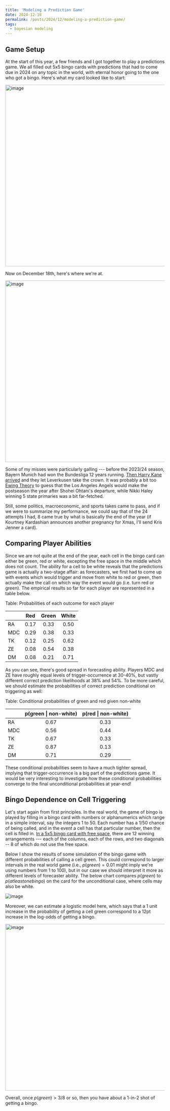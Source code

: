 ```yaml
---
title: 'Modeling a Prediction Game'
date: 2024-12-18
permalink: /posts/2024/12/modeling-a-prediction-game/
tags:
  - bayesian modeling
---
```


## Game Setup
At the start of this year, a few friends and I got together to play a predictions game. We all filled out 5x5 bingo cards with predictions that had to come due in 2024 on any topic in the world, with eternal honor going to the one who got a bingo. Here's what my card looked like to start:

<img width="573" alt="image" src="https://github.com/user-attachments/assets/4920fde6-1328-4cc9-b052-3553c16f469b" />

Now on December 18th, here's where we're at. 

<img width="573" alt="image" src="https://github.com/user-attachments/assets/d4d2eede-ef84-430c-8f45-fde28f9828b0" />

Some of my misses were particularly galling --- before the 2023/24 season, Bayern Munich had won the Bundesliga 12 years running. [Then Harry Kane arrived](https://www.bundesliga.com/en/bundesliga/news/bayern-munich-bundesliga-harry-kane-england-spain-uefa-euro-2024-final-28196) and they let Leverkusen take the crown. It was probably a bit too [Ewing Theory](https://www.espn.com/espn/page2/story?page=simmons/010509a) to guess that the Los Angeles Angels would make the postseason the year after Shohei Ohtani's departure, while Nikki Haley winning 5 state primaries was a bit far-fetched.

Still, some politics, macroeconomic, and sports takes came to pass, and if we were to summarize my performance, we could say that of the 24 attempts I had, 8 came true by what is basically the end of the year (if Kourtney Kardashian announces another pregnancy for Xmas, I'll send Kris Jenner a card).

## Comparing Player Abilities
Since we are not quite at the end of the year, each cell in the bingo card can either be green, red or white, excepting the free space in the middle which does not count. The ability for a cell to be white reveals that the predictions game is actually a two-stage affair: as forecasters, we first had to come up with events which would trigger and move from white to red or green, then actually make the call on which way the event would go (i.e. turn red or green). The empirical results so far for each player are represented in a table below.

Table: Probabilities of each outcome for each player

|    | Red  | Green | White |
|:---|:----:|:-----:|:-----:|
|RA  | 0.17 | 0.33  | 0.50  |
|MDC | 0.29 | 0.38  | 0.33  |
|TK  | 0.12 | 0.25  | 0.62  |
|ZE  | 0.08 | 0.54  | 0.38  |
|DM  | 0.08 | 0.21  | 0.71  |

As you can see, there's good spread in forecasting ability. Players MDC and ZE have roughly equal levels of trigger-occurrence at 30-40%, but vastly different correct prediction likelihoods at 38% and 54%. To be more careful, we should estimate the probabilities of correct prediction conditional on triggering as well:

Table: Conditional probabilities of green and red given non-white

|    | p(green &#124; non-white) | p(red &#124; non-white) |
|:---|:-------------------------:|:-----------------------:|
|RA  |           0.67            |          0.33           |
|MDC |           0.56            |          0.44           |
|TK  |           0.67            |          0.33           |
|ZE  |           0.87            |          0.13           |
|DM  |           0.71            |          0.29           |

These conditional probabilities seem to have a much tighter spread, implying that trigger-occurrence is a big part of the predictions game. It would be very interesting to investigate how these conditional probabilities converge to the final unconditional probabilities at year-end!

## Bingo Dependence on Cell Triggering
Let's start again from first principles. In the real world, the game of bingo is played by filling in a bingo card with numbers or alphanumerics which range in a simple interval, say the integers 1 to 50. Each number has a 1/50 chance of being called, and in the event a cell has that particular number, then the cell is filled in. [In a 5x5 bingo card with free space]([url](https://www.sciencenews.org/article/probabilities-bingo)), there are 12 winning arrangements --- each of the columns, each of the rows, and two diagonals -- 8 of which do not use the free space.

Below I show the results of some simulation of the bingo game with different probabilities of calling a cell green. This could correspond to larger intervals in the real world game (i.e., $p(green) =  0.01$ might imply we're using numbers from 1 to 100), but in our case we should interpret it more as different levels of forecaster ability. The below chart compares $p(green)$ to $p(at least one bingo)$ on the card for the unconditional case, where cells may also be white.

![image](https://github.com/user-attachments/assets/5a5b16d3-1a5c-4dbd-9549-eb65c0f36741)

Moreover, we can estimate a logistic model here, which says that a 1 unit increase in the probability of getting a cell green correspond to a 12pt increase in the log-odds of getting a bingo.

<img width="526" alt="image" src="https://github.com/user-attachments/assets/a6595102-d13d-4558-8e01-a8ebd37b61e1" />

Overall, once $p(green) > 3/8$ or so, then you have about a 1-in-2 shot of getting a bingo. 

